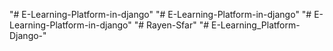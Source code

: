"# E-Learning-Platform-in-django" 
"# E-Learning-Platform-in-django" 
"# E-Learning-Platform-in-django" 
"# Rayen-Sfar" 
"# E-Learning_Platform-Django-" 
